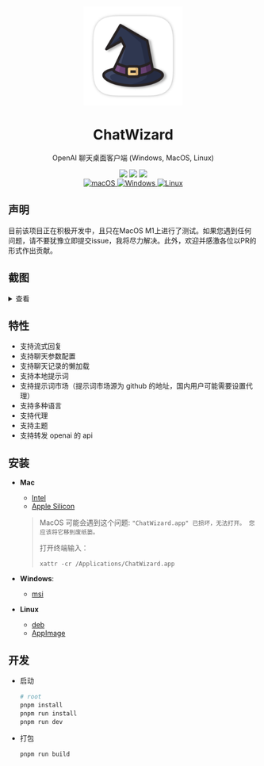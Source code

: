 <p align="center">
  <img width="200" src="./assets/logo.png" alt="ChatWizard">
  <h1 align="center">ChatWizard</h1>
  <p align="center">OpenAI 聊天桌面客户端 (Windows, MacOS, Linux)</p>
</p>

<div align=center>
  <div align=center>
  </div>
  <div>
    <img src="https://img.shields.io/github/package-json/v/lisiur/ChatWizard" />
    <img src="https://visitor-badge.glitch.me/badge?page_id=lisiur.ChatWizard" />
    <img src="https://img.shields.io/github/downloads/lisiur/ChatWizard/total" />
  </div>
  <div>
    <a href="https://github.com/Synaptrix/ChatGPT-Desktop/releases/latest">
      <img alt="macOS" src="https://img.shields.io/badge/-macOS-black?logo=apple&logoColor=white" />
    </a>
    <a href="https://github.com/Synaptrix/ChatGPT-Desktop/releases/latest">
      <img alt="Windows" src="https://img.shields.io/badge/-Windows-blue?logo=windows&logoColor=white" />
    </a>
    <a href="https://github.com/Synaptrix/ChatGPT-Desktop/releases/latest">
      <img alt="Linux" src="https://img.shields.io/badge/-Linux-yellow?logo=linux&logoColor=white" />
    </a>
  </div>
</div>

## 声明

目前该项目正在积极开发中，且只在MacOS M1上进行了测试。如果您遇到任何问题，请不要犹豫立即提交issue，我将尽力解决。此外，欢迎并感激各位以PR的形式作出贡献。

## 截图

<details>
<summary>查看</summary>
<img src="./assets/chat.jpeg" />
<img src="./assets/chat-menus.jpeg" />
<img src="./assets/chat-config.jpeg" />
<img src="./assets/prompt.jpeg" />
<img src="./assets/prompt-menus.jpeg" />
<img src="./assets/prompt-market.jpeg" />
<img src="./assets/prompt-market-menu.jpeg" />
<img src="./assets/setting.jpeg" />
<img src="./assets/light-theme.jpeg" />
</details>


## 特性

- 支持流式回复
- 支持聊天参数配置
- 支持聊天记录的懒加载
- 支持本地提示词
- 支持提示词市场（提示词市场源为 github 的地址，国内用户可能需要设置代理）
- 支持多种语言
- 支持代理
- 支持主题
- 支持转发 openai 的 api

## 安装

- **Mac**

    - [Intel](https://github.com/lisiur/ChatWizard/releases/download/v0.0.42/ChatWizard_0.0.42_x64.dmg)
    - [Apple Silicon](https://github.com/lisiur/ChatWizard/releases/download/v0.0.42/ChatWizard_0.0.42_aarch64.dmg)

    > MacOS 可能会遇到这个问题: `"ChatWizard.app" 已损坏，无法打开。 您应该将它移到废纸篓。`
    > 
    > 打开终端输入：
    > 
    > ```shell
    > xattr -cr /Applications/ChatWizard.app
    > ```

- **Windows**: 

    - [msi](https://github.com/lisiur/ChatWizard/releases/download/v0.0.42/ChatWizard_0.0.42_x64_en-US.msi)

- **Linux**
    - [deb](https://github.com/lisiur/ChatWizard/releases/download/v0.0.42/chat-wizard_0.0.42_amd64.deb)
    - [AppImage](https://github.com/lisiur/ChatWizard/releases/download/v0.0.42/chat-wizard_0.0.42_amd64.AppImage)

## 开发

- 启动

    ```bash
    # root
    pnpm install
    pnpm run install
    pnpm run dev
    ```

- 打包

    ```bash
    pnpm run build
    ```